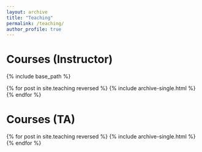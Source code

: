 ```yaml
---
layout: archive
title: "Teaching"
permalink: /teaching/
author_profile: true
---
```

Courses (Instructor)
======
 {% include base_path %}

{% for post in site.teaching reversed %}
  {% include archive-single.html %}
{% endfor %}

Courses (TA)
======
{% for post in site.teaching reversed %}
  {% include archive-single.html %}
{% endfor %}